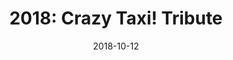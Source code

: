 ---
layout: inner
position: right
title: '2018: Crazy Taxi! Tribute'
date: 2018-10-12
categories: posts
tags: C++ OpenGl 3D Game Bullet SteeringWheel
team_size: 2
roles: Programmer
contribution_url: 'nAn'
contribution:
 - Game camera
 - Physics & car tweaking and integration
 - Overhead arrow
 - Logitech steering wheel implementation

featured_image: '/img/posts/Crazy_taxi_Tribute.gif'
project_link: 'https://docdonkeys.github.io/Crazy-Taxi/'
button_icon: 'flask'
button_text: 'Visit Project'
lead_text: 'Crazy Taxi! Is a a tribute to the original game with primitive graphics and a random city generation system. This game was developed using the Bullet physics library. Upon completion of the game I started to implement the Logitech SDK for steering wheels as a personal project.'
---